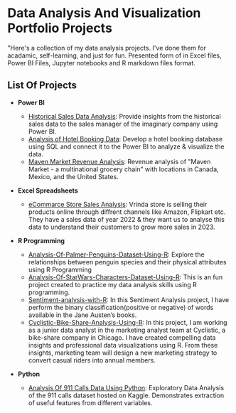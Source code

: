 # Data Analysis And Visualization Portfolio Projects 

"Here's a collection of my data analysis projects. I've done them for acadamic, self-learning, and just for fun. Presented form of in Excel files, Power BI Files, Jupyter notebooks and R markdown files format.

## List Of Projects

  - **Power BI**
    - [Historical Sales Data Analysis](https://github.com/Sid-TheAnalyst/Historical-Sales-Data-Analysis): Provide insights from the historical sales data to the sales manager of the imaginary company using Power BI.
    - [Analysis of Hotel Booking Data](https://github.com/Sid-TheAnalyst/Analysis-Of-Hotel-Booking-Data): Develop a hotel booking database using SQL and connect it to the Power BI to analyze & visualize the data.
    - [Maven Market Revenue Analysis](https://github.com/Sid-TheAnalyst/Data_Science_Portfolio_Projects/tree/main/Maven_Analytics_Project): Revenue analysis of "Maven Market - a multinational grocery chain" with locations in Canada, Mexico, and the United States.

  - **Excel Spreadsheets**
    - [eCommarce Store Sales Analysis](https://github.com/Sid-TheAnalyst/eCommerce_Store_Sales_Analysis): Vrinda store is selling their products online through diffrent channels like Amazon, Flipkart etc. They have a sales data of year 2022 & they want us to analyse this data to understand their customers to grow more sales in 2023.

  - **R Programming**
    - [Analysis-Of-Palmer-Penguins-Dataset-Using-R](https://github.com/Sid-TheAnalyst/Analysis-Of-Palmer-Penguins-Dataset-Using-R): Explore the relationships between penguin species and their physical attributes using R Programming
    - [Analysis-Of-StarWars-Characters-Dataset-Using-R](https://github.com/Sid-TheAnalyst/Analysis-Of-StarWars-Characters-Dataset-Using-R-): This is an fun project created to practice my data analysis skills using R programming.
    - [Sentiment-analysis-with-R](https://github.com/Sid-TheAnalyst/Sentiment-analysis-with-R): In this Sentiment Analysis project, I have perform the binary classification(positive or negative) of words available in the Jane Austen’s books.
    - [Cyclistic-Bike-Share-Analysis-Using-R](https://github.com/Sid-TheAnalyst/Cyclistic-Bike-Share-Analysis-Using-R): In this project, I am working as a junior data analyst in the marketing analyst team at Cyclistic, a bike-share company in Chicago. I have created compelling data insights and professional data visualizations using R. From these insights, marketing team will design a new marketing strategy to convert casual riders into annual members.
    
  - **Python**
    - [Analysis Of 911 Calls Data Using Python](https://github.com/Sid-TheAnalyst/Exploratory-Data-Analysis-Of-911-CallsData/blob/main/Exploratory%20Data%20Analysis%20Of%20911%20Calls%20Data%20Using%20Python.ipynb): Exploratory Data Analysis of the 911 calls dataset hosted on Kaggle. Demonstrates extraction of useful features from different variables.
      
   
